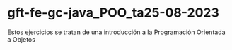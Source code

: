 # gft-fe-gc-java_POO_ta25-08-2023
Estos ejercicios se tratan de una introducción a la Programación Orientada a Objetos

